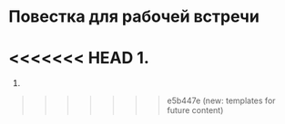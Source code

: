 # Повестка для рабочей встречи

<<<<<<< HEAD
1.
=======
1. 
>>>>>>> e5b447e (new: templates for future content)
